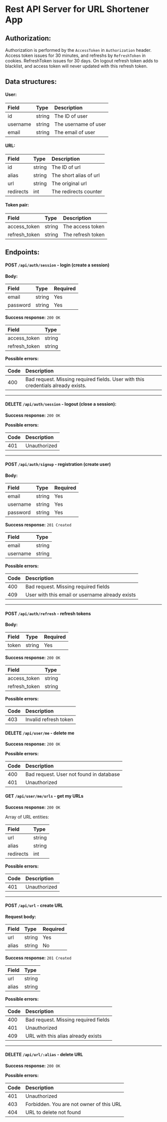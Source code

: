 # Rest API Server for URL Shortener App

## Authorization:

Authorization is performed by the `AccessToken` in `Authorization` header. Access token issues for 30 minutes, and refreshs by `RefreshToken` in cookies. RefreshToken issues for 30 days. On logout refresh token adds to blacklist, and access token will never updated with this refresh token.


## Data structures:

#### User:

| Field    | Type   | Description          |
|:---------|:-------|:---------------------|
| id       | string | The ID of user       |
| username | string | The username of user |
| email    | string | The email of user    |

#### URL:

| Field     | Type   | Description            |
|:----------|:-------|:-----------------------|
| id        | string | The ID of url          |
| alias     | string | The short alias of url |
| url       | string | The original url       |
| redirects | int    | The redirects counter  |

#### Token pair:

| Field         | Type   | Description       |
|:--------------|:-------|:------------------|
| access_token  | string | The access token  |
| refresh_token | string | The refresh token |



## Endpoints:

#### **POST** `/api/auth/session` - login (create a session)

**Body:**

| Field    | Type   | Required |
|:---------|:-------|:---------|
| email    | string | Yes      |
| password | string | Yes      |

**Success response:** `200 OK`

| Field         | Type   |
|:--------------|:-------|
| access_token  | string |
| refresh_token | string |

**Possible errors:**

| Code | Description                                                                      |
|:-----|:---------------------------------------------------------------------------------|
| 400  | Bad request. Missing required fields. User with this credentials already exists. |

---

#### **DELETE** `/api/auth/session` - logout (close a session): 

**Success response:** `200 OK`

**Possible errors:**

| Code | Description  |
|:-----|:-------------|
| 401  | Unauthorized |

---

#### **POST** `/api/auth/signup` - registration (create user)

**Body:**

| Field    | Type   | Required |
|:---------|:-------|:---------|
| email    | string | Yes      |
| username | string | Yes      |
| password | string | Yes      | 

**Success response:** `201 Created`

| Field    | Type   |
|:---------|:-------|
| email    | string |
| username | string |


**Possible errors:**

| Code | Description                                     |
|:-----|:------------------------------------------------|
| 400  | Bad request. Missing required fields            |
| 409  | User with this email or username already exists |

---

#### **POST** `/api/auth/refresh` - refresh tokens

**Body:**

| Field    | Type   | Required |
|:---------|:-------|:---------|
| token    | string | Yes      |

**Success response:** `200 OK`

| Field         | Type   |
|:--------------|:-------|
| access_token  | string |
| refresh_token | string |


**Possible errors:**

| Code | Description           |
|:-----|:----------------------|
| 403  | Invalid refresh token |

#### **DELETE** `/api/user/me` - delete me

**Success response:** `200 OK`

**Possible errors:**

| Code | Description                             |
|:-----|:----------------------------------------|
| 400  | Bad request. User not found in database |
| 401  | Unauthorized                            |

#### **GET** `/api/user/me/urls` - get my URLs

**Success response:** `200 OK`

Array of URL entities:

| Field     | Type   |
|:----------|:-------|
| url       | string |
| alias     | string |
| redirects | int    |

**Possible errors:**

| Code | Description  |
|:-----|:-------------|
| 401  | Unauthorized |

---

#### **POST** `/api/url` - create URL

**Request body:**

| Field | Type   | Required |
|:------|:-------|:---------|
| url   | string | Yes      |
| alias | string | No       |

**Success response:** `201 Created`

| Field | Type   |
|:------|:-------|
| url   | string |
| alias | string |

**Possible errors:**

| Code | Description                          |
|:-----|:-------------------------------------|
| 400  | Bad request. Missing required fields |
| 401  | Unauthorized                         |
| 409  | URL with this alias already exists   |

---

#### **DELETE** `/api/url/:alias` - delete URL

**Success response:** `200 OK`

**Possible errors:**

| Code | Description                              |
|:-----|:-----------------------------------------|
| 401  | Unauthorized                             |
| 403  | Forbidden. You are not owner of this URL |
| 404  | URL to delete not found                  |
